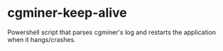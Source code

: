 cgminer-keep-alive
==================

Powershell script that parses cgminer's log and restarts the application when it hangs/crashes.
